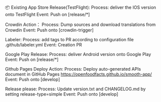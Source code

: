 📦 Existing
App Store Release(TestFlight): 
 Process: deliver the IOS version onto TestFlight
 Event: Push on [release/*]


Crowdin Action：
 Process: Dump sources and download translations from Crowdin
 Event: Push onto [crowdin-trigger]


Labeler:
 Process: add tags to PR according to configuration file .github/labeler.yml
 Event: Creation PR


Google Play Release:
 Process: deliver Android version onto Google Play
 Event: Push on [release/*]


Github Pages Deploy Action:
 Process: Deploy auto-generated APIs document in GitHub Pages https://openfoodfacts.github.io/smooth-app/
 Event: Push onto [develop]


Release please:
 Process: Update version.txt and CHANGELOG.md by setting release-type=simple
 Event: Push onto [develop]
